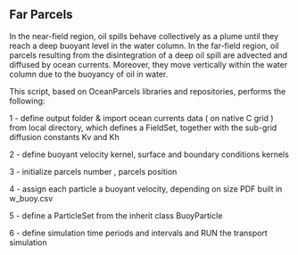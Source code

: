 
## Far Parcels

In the near-field region, oil spills behave collectively as a plume until they reach a deep buoyant level in the water column. In the far-field region, oil parcels resulting from the disintegration of a deep oil spill are advected and diffused by ocean currents. Moreover, they move vertically within the water column due to the buoyancy of oil in water.

This script, based on OceanParcels libraries and repositories, performs the following:

1 - define output folder & import ocean currents data ( on native C grid ) from local directory, which defines a FieldSet, together with the sub-grid diffusion constants Kv and Kh

2 - define buoyant velocity kernel, surface and boundary conditions kernels

3 - initialize parcels number , parcels position

4 - assign each particle a buoyant velocity, depending on size PDF built in w_buoy.csv

5 - define a ParticleSet from the inherit class BuoyParticle

6 - define simulation time periods and intervals and RUN the transport simulation